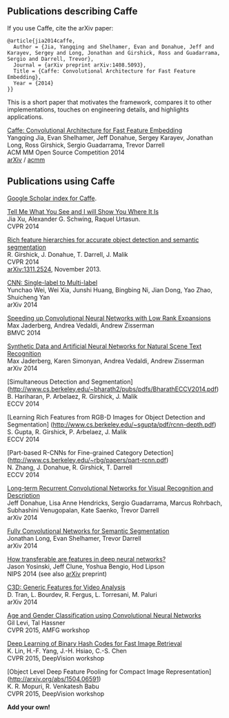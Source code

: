 ## Publications describing Caffe

If you use Caffe, cite the arXiv paper:

```
@article{jia2014caffe,
  Author = {Jia, Yangqing and Shelhamer, Evan and Donahue, Jeff and Karayev, Sergey and Long, Jonathan and Girshick, Ross and Guadarrama, Sergio and Darrell, Trevor},
  Journal = {arXiv preprint arXiv:1408.5093},
  Title = {Caffe: Convolutional Architecture for Fast Feature Embedding},
  Year = {2014}
}}
```

This is a short paper that motivates the framework, compares it to other implementations, touches on engineering details, and highlights applications.

[Caffe: Convolutional Architecture for Fast Feature Embedding](http://arxiv.org/abs/1408.5093)  
Yangqing Jia, Evan Shelhamer, Jeff Donahue, Sergey Karayev, Jonathan Long, Ross
Girshick, Sergio Guadarrama, Trevor Darrell  
ACM MM Open Source Competition 2014  
[arXiv](http://arxiv.org/pdf/1408.5093v1.pdf) / [acmm](https://github.com/UCB-ICSI-Vision-Group/caffe-paper/raw/arxiv/caffe.pdf)

## Publications using Caffe

[Google Scholar index for Caffe](http://scholar.google.com/scholar?oi=bibs&hl=en&cites=17333247995453974016).

[Tell Me What You See and I will Show You Where It Is](http://pages.cs.wisc.edu/~jiaxu/projects/weak-label-seg/)  
Jia Xu, Alexander G. Schwing, Raquel Urtasun.   
CVPR 2014  

[Rich feature hierarchies for accurate object detection and semantic segmentation](http://www.cs.berkeley.edu/~rbg/papers/r-cnn-cvpr.pdf)  
R. Girshick, J. Donahue, T. Darrell, J. Malik  
CVPR 2014  
[arXiv:1311.2524](http://arxiv.org/abs/1310.1531), November 2013.

[CNN: Single-label to Multi-label](http://arxiv.org/abs/1406.5726)  
Yunchao Wei, Wei Xia, Junshi Huang, Bingbing Ni, Jian Dong, Yao Zhao, Shuicheng Yan  
arXiv 2014

[Speeding up Convolutional Neural Networks with Low Rank Expansions](http://arxiv.org/abs/1405.3866)  
Max Jaderberg, Andrea Vedaldi, Andrew Zisserman  
BMVC 2014

[Synthetic Data and Artificial Neural Networks for Natural Scene Text Recognition](http://arxiv.org/abs/1406.2227)  
Max Jaderberg, Karen Simonyan, Andrea Vedaldi, Andrew Zisserman  
arXiv 2014

[Simultaneous Detection and Segmentation] (http://www.cs.berkeley.edu/~bharath2/pubs/pdfs/BharathECCV2014.pdf)  
B. Hariharan, P. Arbelaez, R. Girshick, J. Malik  
ECCV 2014

[Learning Rich Features from RGB-D Images for Object Detection and Segmentation] (http://www.cs.berkeley.edu/~sgupta/pdf/rcnn-depth.pdf)  
S. Gupta, R. Girshick, P. Arbelaez, J. Malik  
ECCV 2014

[Part-based R-CNNs for Fine-grained Category Detection]
(http://www.cs.berkeley.edu/~rbg/papers/part-rcnn.pdf)  
N. Zhang, J. Donahue, R. Girshick, T. Darrell  
ECCV 2014

[Long-term Recurrent Convolutional Networks for Visual Recognition and Description](http://arxiv.org/abs/1411.4389v2)  
Jeff Donahue, Lisa Anne Hendricks, Sergio Guadarrama, Marcus Rohrbach, Subhashini Venugopalan, Kate Saenko, Trevor Darrell  
arXiv 2014

[Fully Convolutional Networks for Semantic Segmentation](http://arxiv.org/abs/1411.4038)  
Jonathan Long, Evan Shelhamer, Trevor Darrell  
arXiv 2014

[How transferable are features in deep neural networks?](http://papers.nips.cc/paper/5347-how-transferable-are-features-in-deep-neural-networks)  
Jason Yosinski, Jeff Clune, Yoshua Bengio, Hod Lipson  
NIPS 2014 (see also [arXiv](http://arxiv.org/abs/1411.1792) preprint)

[C3D: Generic Features for Video Analysis](http://arxiv.org/abs/1412.0767)  
D. Tran, L. Bourdev, R. Fergus, L. Torresani, M. Paluri  
arXiv 2014  

[Age and Gender Classification using Convolutional Neural Networks](http://www.openu.ac.il/home/hassner/projects/cnn_agegender/)  
Gil Levi, Tal Hassner    
CVPR 2015, AMFG workshop 

[Deep Learning of Binary Hash Codes for Fast Image Retrieval](http://www.iis.sinica.edu.tw/~kevinlin311.tw/cvprw15.pdf)  
K. Lin, H.-F. Yang, J.-H. Hsiao, C.-S. Chen    
CVPR 2015, DeepVision workshop 

[Object Level Deep Feature Pooling for Compact Image Representation]
(http://arxiv.org/abs/1504.06591)   
K. R. Mopuri, R. Venkatesh Babu    
CVPR 2015, DeepVision workshop 

**Add your own!**